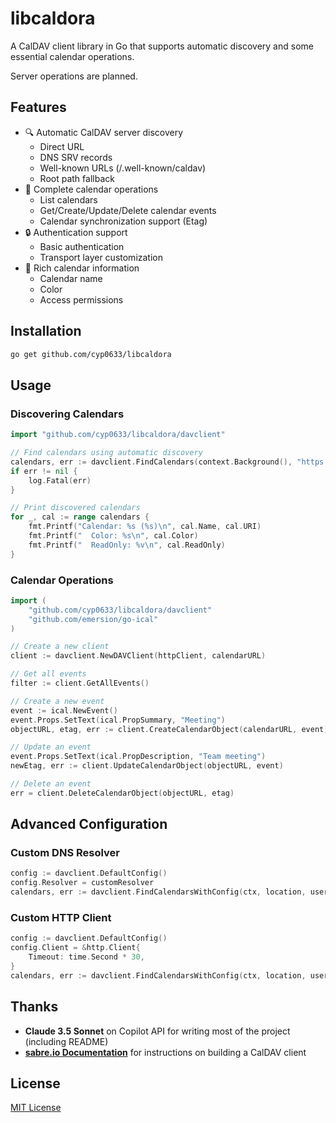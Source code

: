 # libcaldora

A CalDAV client library in Go that supports automatic discovery and some essential calendar operations.

Server operations are planned.

## Features

- 🔍 Automatic CalDAV server discovery
  - Direct URL
  - DNS SRV records
  - Well-known URLs (/.well-known/caldav)
  - Root path fallback
- 📅 Complete calendar operations
  - List calendars
  - Get/Create/Update/Delete calendar events
  - Calendar synchronization support (Etag)
- 🔒 Authentication support
  - Basic authentication
  - Transport layer customization
- 🎨 Rich calendar information
  - Calendar name
  - Color
  - Access permissions

## Installation

```bash
go get github.com/cyp0633/libcaldora
```

## Usage

### Discovering Calendars

```go
import "github.com/cyp0633/libcaldora/davclient"

// Find calendars using automatic discovery
calendars, err := davclient.FindCalendars(context.Background(), "https://calendar.example.com", "username", "password")
if err != nil {
    log.Fatal(err)
}

// Print discovered calendars
for _, cal := range calendars {
    fmt.Printf("Calendar: %s (%s)\n", cal.Name, cal.URI)
    fmt.Printf("  Color: %s\n", cal.Color)
    fmt.Printf("  ReadOnly: %v\n", cal.ReadOnly)
}
```

### Calendar Operations

```go
import (
    "github.com/cyp0633/libcaldora/davclient"
    "github.com/emersion/go-ical"
)

// Create a new client
client := davclient.NewDAVClient(httpClient, calendarURL)

// Get all events
filter := client.GetAllEvents()

// Create a new event
event := ical.NewEvent()
event.Props.SetText(ical.PropSummary, "Meeting")
objectURL, etag, err := client.CreateCalendarObject(calendarURL, event)

// Update an event
event.Props.SetText(ical.PropDescription, "Team meeting")
newEtag, err := client.UpdateCalendarObject(objectURL, event)

// Delete an event
err = client.DeleteCalendarObject(objectURL, etag)
```

## Advanced Configuration

### Custom DNS Resolver

```go
config := davclient.DefaultConfig()
config.Resolver = customResolver
calendars, err := davclient.FindCalendarsWithConfig(ctx, location, username, password, config)
```

### Custom HTTP Client

```go
config := davclient.DefaultConfig()
config.Client = &http.Client{
    Timeout: time.Second * 30,
}
calendars, err := davclient.FindCalendarsWithConfig(ctx, location, username, password, config)
```

## Thanks

- **Claude 3.5 Sonnet** on Copilot API for writing most of the project (including README)
- [**sabre.io Documentation**](https://sabre.io/dav/building-a-caldav-client/) for instructions on building a CalDAV client

## License

[MIT License](LICENSE)
